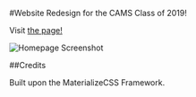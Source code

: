 #Website Redesign for the CAMS Class of 2019!

Visit [the page!](http:\\www.cams2019.tk)

![Homepage Screenshot](https://s31.postimg.org/q2ghz6mor/Screenshot_1.png)

##Credits

Built upon the MaterializeCSS Framework.

